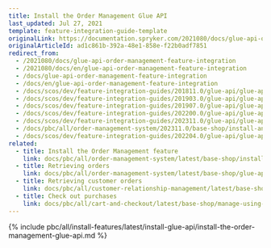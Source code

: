 ```yaml
---
title: Install the Order Management Glue API
last_updated: Jul 27, 2021
template: feature-integration-guide-template
originalLink: https://documentation.spryker.com/2021080/docs/glue-api-order-management-feature-integration
originalArticleId: ad1c861b-392a-48e1-858e-f22b0adf7851
redirect_from:
  - /2021080/docs/glue-api-order-management-feature-integration
  - /2021080/docs/en/glue-api-order-management-feature-integration
  - /docs/glue-api-order-management-feature-integration
  - /docs/en/glue-api-order-management-feature-integration
  - /docs/scos/dev/feature-integration-guides/201811.0/glue-api/glue-api-order-management-feature-integration.html
  - /docs/scos/dev/feature-integration-guides/201903.0/glue-api/glue-api-order-management-feature-integration.html
  - /docs/scos/dev/feature-integration-guides/201907.0/glue-api/glue-api-order-management-feature-integration.html
  - /docs/scos/dev/feature-integration-guides/202200.0/glue-api/glue-api-order-management-feature-integration.html
  - /docs/scos/dev/feature-integration-guides/202311.0/glue-api/glue-api-order-management-feature-integration.html
  - /docs/pbc/all/order-management-system/202311.0/base-shop/install-and-update/install-glue-api/install-the-order-management-glue-api.html
  - /docs/scos/dev/feature-integration-guides/202204.0/glue-api/glue-api-order-management-feature-integration.html
related:
  - title: Install the Order Management feature
    link: docs/pbc/all/order-management-system/latest/base-shop/install-and-upgrade/install-features/install-the-order-management-feature.html
  - title: Retrieving orders
    link: docs/pbc/all/order-management-system/latest/base-shop/glue-api-retrieve-orders.html
  - title: Retrieving customer orders
    link: docs/pbc/all/customer-relationship-management/latest/base-shop/manage-using-glue-api/customers/glue-api-retrieve-customer-orders.html
  - title: Check out purchases
    link: docs/pbc/all/cart-and-checkout/latest/base-shop/manage-using-glue-api/check-out/glue-api-check-out-purchases.html
---
```


{% include pbc/all/install-features/latest/install-glue-api/install-the-order-management-glue-api.md %} <!-- To edit, see /_includes/pbc/all/install-features/202204.0/install-glue-api/install-the-order-management-glue-api.md -->
